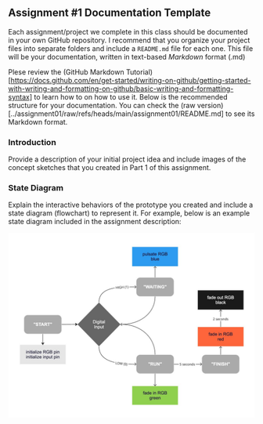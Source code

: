 ## Assignment #1 Documentation Template  
  
Each assignment/project we complete in this class should be documented in your own 
GitHub repository.  I recommend that you organize your project files into 
separate folders and include a `README.md` file for each one.  This file will be 
your documentation, written in text-based *Markdown* format (.md)  
  
Plese review the (GitHub Markdown Tutorial)[https://docs.github.com/en/get-started/writing-on-github/getting-started-with-writing-and-formatting-on-github/basic-writing-and-formatting-syntax] 
to learn how to on how to use it. Below is the recommended structure for your documentation. 
You can check the (raw version)[../assignment01/raw/refs/heads/main/assignment01/README.md] 
to see its Markdown format.  

### Introduction

Provide a description of your initial project idea and include images of 
the concept sketches that you created in Part 1 of this assignment.  

### State Diagram

Explain the interactive behaviors of the prototype you created and include a 
state diagram (flowchart) to represent it.  For example, below is an example 
state diagram included in the assignment description:  

![state diagram example](state-diagram-example.jpg)